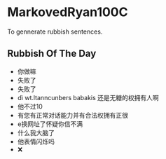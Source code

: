 # MarkovedRyan100C
To gennerate rubbish sentences.
## Rubbish Of The Day
- 你做嘛
- 失败了
- 失败了
- dì wt.ltanncunbers babakis 还是无糖的权拥有人啊
- 他不过10
- 有您有正常对话能力并有合法权拥有正很
- e换网址了怀疑你信不满
- 什么我大脑了
- 他表情闪烁吗
- ❌
